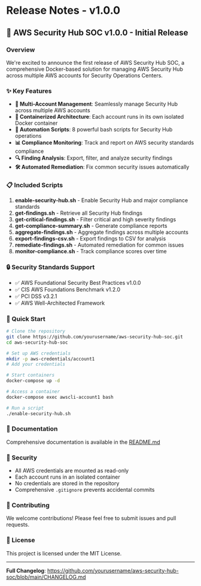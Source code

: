 # Release Notes - v1.0.0

## 🎉 AWS Security Hub SOC v1.0.0 - Initial Release

### Overview
We're excited to announce the first release of AWS Security Hub SOC, a comprehensive Docker-based solution for managing AWS Security Hub across multiple AWS accounts for Security Operations Centers.

### ✨ Key Features

- **🏢 Multi-Account Management**: Seamlessly manage Security Hub across multiple AWS accounts
- **🐳 Containerized Architecture**: Each account runs in its own isolated Docker container
- **🤖 Automation Scripts**: 8 powerful bash scripts for Security Hub operations
- **📊 Compliance Monitoring**: Track and report on AWS security standards compliance
- **🔍 Finding Analysis**: Export, filter, and analyze security findings
- **🛠️ Automated Remediation**: Fix common security issues automatically

### 📋 Included Scripts

1. **enable-security-hub.sh** - Enable Security Hub and major compliance standards
2. **get-findings.sh** - Retrieve all Security Hub findings
3. **get-critical-findings.sh** - Filter critical and high severity findings
4. **get-compliance-summary.sh** - Generate compliance reports
5. **aggregate-findings.sh** - Aggregate findings across multiple accounts
6. **export-findings-csv.sh** - Export findings to CSV for analysis
7. **remediate-findings.sh** - Automated remediation for common issues
8. **monitor-compliance.sh** - Track compliance scores over time

### 🔒 Security Standards Support

- ✅ AWS Foundational Security Best Practices v1.0.0
- ✅ CIS AWS Foundations Benchmark v1.2.0
- ✅ PCI DSS v3.2.1
- ✅ AWS Well-Architected Framework

### 🚀 Quick Start

```bash
# Clone the repository
git clone https://github.com/yourusername/aws-security-hub-soc.git
cd aws-security-hub-soc

# Set up AWS credentials
mkdir -p aws-credentials/account1
# Add your credentials

# Start containers
docker-compose up -d

# Access a container
docker-compose exec awscli-account1 bash

# Run a script
./enable-security-hub.sh
```

### 📝 Documentation

Comprehensive documentation is available in the [README.md](https://github.com/yourusername/aws-security-hub-soc/blob/main/README.md)

### 🔐 Security

- All AWS credentials are mounted as read-only
- Each account runs in an isolated container
- No credentials are stored in the repository
- Comprehensive `.gitignore` prevents accidental commits

### 🤝 Contributing

We welcome contributions! Please feel free to submit issues and pull requests.

### 📄 License

This project is licensed under the MIT License.

---

**Full Changelog**: https://github.com/yourusername/aws-security-hub-soc/blob/main/CHANGELOG.md
